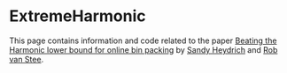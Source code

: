 # ExtremeHarmonic

This page contains information and code related to the paper [Beating the Harmonic lower bound for online bin packing](https://arxiv.org/abs/1511.00876) by [Sandy Heydrich](http://people.mpi-inf.mpg.de/~heydrich/) and [Rob van Stee](http://www.cs.le.ac.uk/people/rvs4/). 
